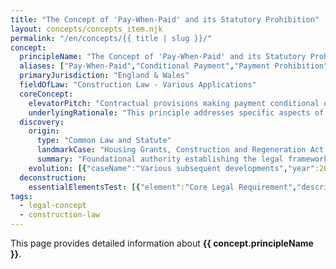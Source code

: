```yaml
---
title: "The Concept of 'Pay-When-Paid' and its Statutory Prohibition"
layout: concepts/concepts_item.njk
permalink: "/en/concepts/{{ title | slug }}/"
concept:
  principleName: "The Concept of 'Pay-When-Paid' and its Statutory Prohibition"
  aliases: ["Pay-When-Paid","Conditional Payment","Payment Prohibition","Construction Act Payment"]
  primaryJurisdiction: "England & Wales"
  fieldOfLaw: "Construction Law - Various Applications"
  coreConcept:
    elevatorPitch: "Contractual provisions making payment conditional on receipt of funds from third parties, largely prohibited in construction contracts by statute."
    underlyingRationale: "This principle addresses specific aspects of construction law relationships and liabilities, providing structured legal framework for the concept of 'pay-when-paid' and its statutory prohibition issues."
  discovery:
    origin:
      type: "Common Law and Statute"
      landmarkCase: "Housing Grants, Construction and Regeneration Act 1996, s.113"
      summary: "Foundational authority establishing the legal framework for the concept of 'pay-when-paid' and its statutory prohibition in construction and commercial law contexts."
    evolution: [{"caseName":"Various subsequent developments","year":2000,"contribution":"Continued judicial and legislative refinement of the principle's application and scope in modern construction law."}]
  deconstruction:
    essentialElementsTest: [{"element":"Core Legal Requirement","description":"The fundamental requirement that must be established to successfully apply the concept of 'pay-when-paid' and its statutory prohibition in construction law contexts."},{"element":"Factual Foundation","description":"The specific factual circumstances that must exist to trigger application of this legal principle."},{"element":"Legal Consequence Test","description":"The test for determining when the principle's legal consequences should apply to the particular circumstances."}]
tags: 
  - legal-concept
  - construction-law
---
```


This page provides detailed information about **{{ concept.principleName }}**.

